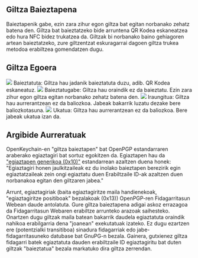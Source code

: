 [//]: # (OHARRA: Meseez jarri esaldi bakoitza bere lerroan, Transifex-ek lerroak bere itzulpen eremuan jartzen ditu!)

## Giltza Baieztapena
Baieztapenik gabe, ezin zara zihur egon giltza bat egitan norbanako zehatz batena den.
Giltza bat baieztatzeko bide arruntena QR Kodea eskaneatzea edo hura NFC bidez trukatzea da.
Giltzak bi norbanako baino gehiagoren artean baieztatzeko, zure giltzentzat eskuragarrai dagoen giltza trukea metodoa erabiltzea gomendatzen dugu.

## Giltza Egoera

<img src="status_signature_verified_cutout_24dp"/>  
Baieztatuta: Giltza hau jadanik baieztatuta duzu, adib. QR Kodea eskaneatuz.  
<img src="status_signature_unverified_cutout_24dp"/>  
Baieztatugabe: Giltza hau oraindik ez da baieztatu. Ezin zara zihur egon giltza egitan norbanako zehatz batena den.  
<img src="status_signature_expired_cutout_24dp"/>  
Iraungitua: Giltza hau aurrerantzean ez da baliozkoa. Jabeak bakarrik luzatu dezake bere baliozkotasuna.  
<img src="status_signature_revoked_cutout_24dp"/>  
Ukatua: Giltza hau aurrerantzean ez da baliozkoa. Bere jabeak ukatua izan da.

## Argibide Aurreratuak
OpenKeychain-en "giltza baieztapen" bat OpenPGP estandarraren araberako egiaztagiri bat sortuz egokitzen da.
Egiaztapen hau da ["egiaztapen generikoa (0x10)"](http://tools.ietf.org/html/rfc4880#section-5.2.1) estandarrean azaltzen duena honek:
"Egiaztagiri honen jaulkitzaileak ez du inolako baieztapen berezirik egin egiaztatzaileak zein ongi egiaztatu duen Erabiltzaile ID-ak azaltzen duen norbanakoa egitan den giltzaren jabea."

Arrunt, egiaztagiriak (baita egiaztagiritze maila handienekoak, "egiaztagiritze positiboak" bezalakoak (0x13)) OpenPGP-ren Fidagarritasun Webean daude antolatuta.
Gure giltza baieztapena adigai askoz errazagoa da Fidagarritasun Webaren erabiltze arrunteko arazoak saihesteko.
Onartzen dugu giltzak maila batean bakarrik daudela egiaztatuta oraindik nahikoa erabilgarria dena "joanean" exekutatuak izateko.
Ez dugu ezartzen ere (potentzialki transitiboa) sinadura fidagarriak edo jabe-fidagarritasuneko datubase bat GnuPG-n bezala.
Gainera, gutxienez giltza fidagarri batek egiaztatuta dauden erabiltzaile ID egiaztagiritu bat duten giltzak "baieztatua" bezala markatuko dira giltza zerrendan.